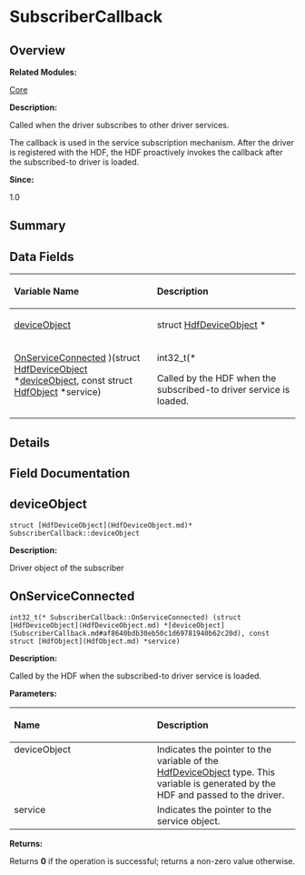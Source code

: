 # SubscriberCallback<a name="ZH-CN_TOPIC_0000001055358146"></a>

## **Overview**<a name="section1285193163093537"></a>

**Related Modules:**

[Core](Core.md)

**Description:**

Called when the driver subscribes to other driver services. 

The callback is used in the service subscription mechanism. After the driver is registered with the HDF, the HDF proactively invokes the callback after the subscribed-to driver is loaded.

**Since:**

1.0

## **Summary**<a name="section2089491515093537"></a>

## Data Fields<a name="pub-attribs"></a>

<a name="table752331507093537"></a>
<table><thead align="left"><tr id="row538456016093537"><th class="cellrowborder" valign="top" width="50%" id="mcps1.1.3.1.1"><p id="p894061631093537"><a name="p894061631093537"></a><a name="p894061631093537"></a>Variable Name</p>
</th>
<th class="cellrowborder" valign="top" width="50%" id="mcps1.1.3.1.2"><p id="p176688710093537"><a name="p176688710093537"></a><a name="p176688710093537"></a>Description</p>
</th>
</tr>
</thead>
<tbody><tr id="row841537040093537"><td class="cellrowborder" valign="top" width="50%" headers="mcps1.1.3.1.1 "><p id="p831597522093537"><a name="p831597522093537"></a><a name="p831597522093537"></a><a href="SubscriberCallback.md#af8640bdb30eb50c1d69781940b62c20d">deviceObject</a></p>
</td>
<td class="cellrowborder" valign="top" width="50%" headers="mcps1.1.3.1.2 "><p id="p559955705093537"><a name="p559955705093537"></a><a name="p559955705093537"></a>struct <a href="HdfDeviceObject.md">HdfDeviceObject</a> *&nbsp;</p>
</td>
</tr>
<tr id="row1931952046093537"><td class="cellrowborder" valign="top" width="50%" headers="mcps1.1.3.1.1 "><p id="p404291654093537"><a name="p404291654093537"></a><a name="p404291654093537"></a><a href="SubscriberCallback.md#a71a9efad360e2944550c36a97791e6e6">OnServiceConnected</a> )(struct <a href="HdfDeviceObject.md">HdfDeviceObject</a> *<a href="SubscriberCallback.md#af8640bdb30eb50c1d69781940b62c20d">deviceObject</a>, const struct <a href="HdfObject.md">HdfObject</a> *service)</p>
</td>
<td class="cellrowborder" valign="top" width="50%" headers="mcps1.1.3.1.2 "><p id="p398432468093537"><a name="p398432468093537"></a><a name="p398432468093537"></a>int32_t(*&nbsp;</p>
<p id="p776445754093537"><a name="p776445754093537"></a><a name="p776445754093537"></a>Called by the HDF when the subscribed-to driver service is loaded. </p>
</td>
</tr>
</tbody>
</table>

## **Details**<a name="section616046405093537"></a>

## **Field Documentation**<a name="section1843561605093537"></a>

## deviceObject<a name="af8640bdb30eb50c1d69781940b62c20d"></a>

```
struct [HdfDeviceObject](HdfDeviceObject.md)* SubscriberCallback::deviceObject
```

 **Description:**

Driver object of the subscriber 

## OnServiceConnected<a name="a71a9efad360e2944550c36a97791e6e6"></a>

```
int32_t(* SubscriberCallback::OnServiceConnected) (struct [HdfDeviceObject](HdfDeviceObject.md) *[deviceObject](SubscriberCallback.md#af8640bdb30eb50c1d69781940b62c20d), const struct [HdfObject](HdfObject.md) *service)
```

 **Description:**

Called by the HDF when the subscribed-to driver service is loaded. 

**Parameters:**

<a name="table928045324093537"></a>
<table><thead align="left"><tr id="row217821336093537"><th class="cellrowborder" valign="top" width="50%" id="mcps1.1.3.1.1"><p id="p1688619299093537"><a name="p1688619299093537"></a><a name="p1688619299093537"></a>Name</p>
</th>
<th class="cellrowborder" valign="top" width="50%" id="mcps1.1.3.1.2"><p id="p1403642094093537"><a name="p1403642094093537"></a><a name="p1403642094093537"></a>Description</p>
</th>
</tr>
</thead>
<tbody><tr id="row620005864093537"><td class="cellrowborder" valign="top" width="50%" headers="mcps1.1.3.1.1 ">deviceObject</td>
<td class="cellrowborder" valign="top" width="50%" headers="mcps1.1.3.1.2 ">Indicates the pointer to the variable of the <a href="HdfDeviceObject.md">HdfDeviceObject</a> type. This variable is generated by the HDF and passed to the driver. </td>
</tr>
<tr id="row2045330729093537"><td class="cellrowborder" valign="top" width="50%" headers="mcps1.1.3.1.1 ">service</td>
<td class="cellrowborder" valign="top" width="50%" headers="mcps1.1.3.1.2 ">Indicates the pointer to the service object. </td>
</tr>
</tbody>
</table>

**Returns:**

Returns  **0**  if the operation is successful; returns a non-zero value otherwise.



